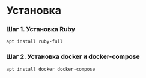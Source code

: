 # Установка

### Шаг 1. Установка Ruby

```apt install ruby-full```

### Шаг 2. Установка docker и docker-compose

```apt install docker docker-compose```
